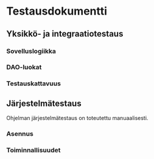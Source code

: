 # Testausdokumentti

## Yksikkö- ja integraatiotestaus

### Sovelluslogiikka

### DAO-luokat

### Testauskattavuus

## Järjestelmätestaus

Ohjelman järjestelmätestaus on toteutettu manuaalisesti.

### Asennus

### Toiminnallisuudet
